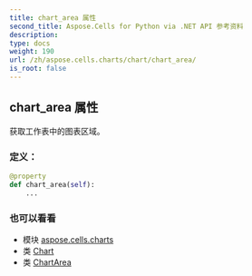 ```yaml
---
title: chart_area 属性
second_title: Aspose.Cells for Python via .NET API 参考资料
description:
type: docs
weight: 190
url: /zh/aspose.cells.charts/chart/chart_area/
is_root: false
---
```

## chart_area 属性

获取工作表中的图表区域。
### 定义：
```python
@property
def chart_area(self):
    ...
```

### 也可以看看
* 模块 [aspose.cells.charts](../../)
* 类 [Chart](/cells/python-net/zh/aspose.cells.charts/chart)
* 类 [ChartArea](/cells/python-net/zh/aspose.cells.charts/chartarea)
